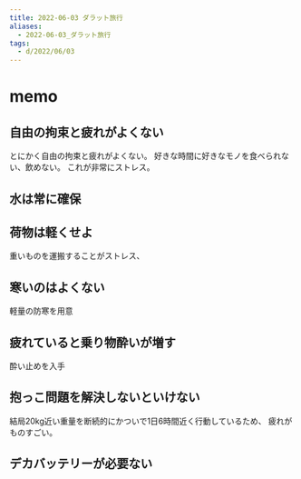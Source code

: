 ```yaml
---
title: 2022-06-03 ダラット旅行
aliases:
  - 2022-06-03_ダラット旅行
tags:
  - d/2022/06/03
---
```


memo
================================================================================
自由の拘束と疲れがよくない
--------------------------------------------------------------------------------
とにかく自由の拘束と疲れがよくない。
好きな時間に好きなモノを食べられない、飲めない。
これが非常にストレス。

水は常に確保
--------------------------------------------------------------------------------

荷物は軽くせよ
--------------------------------------------------------------------------------
重いものを運搬することがストレス、

寒いのはよくない
--------------------------------------------------------------------------------
軽量の防寒を用意

疲れていると乗り物酔いが増す
--------------------------------------------------------------------------------
酔い止めを入手

抱っこ問題を解決しないといけない
--------------------------------------------------------------------------------
結局20kg近い重量を断続的にかついで1日6時間近く行動しているため、
疲れがものすごい。

デカバッテリーが必要ない
--------------------------------------------------------------------------------

